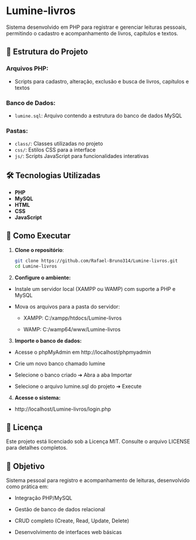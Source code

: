 # Lumine-livros

Sistema desenvolvido em PHP para registrar e gerenciar leituras pessoais, permitindo o cadastro e acompanhamento de livros, capítulos e textos.

## 📁 Estrutura do Projeto

### Arquivos PHP:
- Scripts para cadastro, alteração, exclusão e busca de livros, capítulos e textos

### Banco de Dados:
- `lumine.sql`: Arquivo contendo a estrutura do banco de dados MySQL

### Pastas:
- `class/`: Classes utilizadas no projeto
- `css/`: Estilos CSS para a interface
- `js/`: Scripts JavaScript para funcionalidades interativas

## 🛠️ Tecnologias Utilizadas
- **PHP**
- **MySQL**
- **HTML**
- **CSS**
- **JavaScript**

## 🚀 Como Executar

1. **Clone o repositório**:
   ```bash
   git clone https://github.com/Rafael-Bruno314/Lumine-livros.git
   cd Lumine-livros

2. **Configure o ambiente:**

- Instale um servidor local (XAMPP ou WAMP) com suporte a PHP e MySQL

- Mova os arquivos para a pasta do servidor:

  - XAMPP: C:/xampp/htdocs/Lumine-livros

  - WAMP: C:/wamp64/www/Lumine-livros

3. **Importe o banco de dados:**

  - Acesse o phpMyAdmin em http://localhost/phpmyadmin
  
  - Crie um novo banco chamado lumine
  
  - Selecione o banco criado ➔ Abra a aba Importar
  
  - Selecione o arquivo lumine.sql do projeto ➔ Execute

4. **Acesse o sistema:**

- http://localhost/Lumine-livros/login.php

## 📜 Licença
Este projeto está licenciado sob a Licença MIT. Consulte o arquivo LICENSE para detalhes completos.

## 🎯 Objetivo
Sistema pessoal para registro e acompanhamento de leituras, desenvolvido como prática em:

- Integração PHP/MySQL

- Gestão de banco de dados relacional

- CRUD completo (Create, Read, Update, Delete)

- Desenvolvimento de interfaces web básicas
